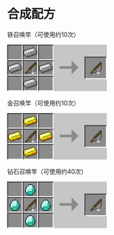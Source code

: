 # 合成配方

铁召唤竿（可使用约10次）

![img](https://github.com/zhehedream/MaricultureGuide/blob/master/recipe1.jpg?raw=true)

金召唤竿（可使用约10次）

![img](https://github.com/zhehedream/MaricultureGuide/blob/master/recipe2.jpg?raw=true)

钻石召唤竿（可使用约40次）

![img](https://github.com/zhehedream/MaricultureGuide/blob/master/recipe3.jpg?raw=true)
